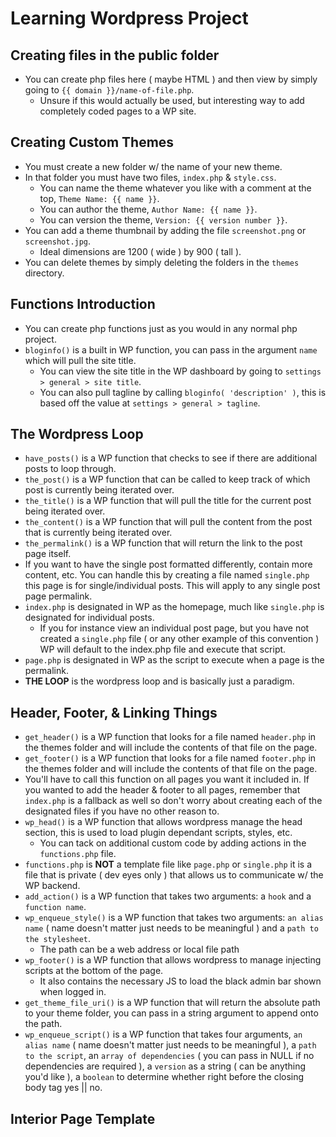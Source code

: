 # Learning Wordpress Project

## Creating files in the public folder

* You can create php files here ( maybe HTML ) and then view by simply going to `{{ domain }}/name-of-file.php`.
    * Unsure if this would actually be used, but interesting way to add completely coded pages to a WP site.

## Creating Custom Themes 

* You must create a new folder w/ the name of your new theme.
* In that folder you must have two files, `index.php` & `style.css`.
    * You can name the theme whatever you like with a comment at the top, `Theme Name: {{ name }}`.
    * You can author the theme, `Author Name: {{ name }}`.
    * You can version the theme, `Version: {{ version number }}`.
* You can add a theme thumbnail by adding the file `screenshot.png` or `screenshot.jpg`.
    * Ideal dimensions are 1200 ( wide ) by 900 ( tall ).
* You can delete themes by simply deleting the folders in the `themes` directory.

## Functions Introduction 

* You can create php functions just as you would in any normal php project.
* `bloginfo()` is a built in WP function, you can pass in the argument `name` which will pull the site title.
    * You can view the site title in the WP dashboard by going to `settings > general > site title`.
    * You can also pull tagline by calling `bloginfo( 'description' )`, this is based off the value at `settings > general > tagline`.

## The Wordpress Loop

* `have_posts()` is a WP function that checks to see if there are additional posts to loop through.
* `the_post()` is a WP function that can be called to keep track of which post is currently being iterated over.
* `the_title()` is a WP function that will pull the title for the current post being iterated over.
* `the_content()` is a WP function that will pull the content from the post that is currently being iterated over.
* `the_permalink()` is a WP function that will return the link to the post page itself.
* If you want to have the single post formatted differently, contain more content, etc. You can handle this by creating a file named `single.php` this page is for single/individual posts. This will apply to any single post page permalink.
* `index.php` is designated in WP as the homepage, much like `single.php` is designated for individual posts. 
    * If you for instance view an individual post page, but you have not created a `single.php` file ( or any other example of this convention ) WP will default to the index.php file and execute that script.
* `page.php` is designated in WP as the script to execute when a page is the permalink.
* **THE LOOP** is the wordpress loop and is basically just a paradigm.

## Header, Footer, & Linking Things

* `get_header()` is a WP function that looks for a file named `header.php` in the themes folder and will include the contents of that file on the page.
* `get_footer()` is a WP function that looks for a file named `footer.php` in the themes folder and will include the contents of that file on the page.
* You'll have to call this function on all pages you want it included in. If you wanted to add the header & footer to all pages, remember that `index.php` is a fallback as well so don't worry about creating each of the designated files if you have no other reason to.
* `wp_head()` is a WP function that allows wordpress manage the head section, this is used to load plugin dependant scripts, styles, etc. 
    * You can tack on additional custom code by adding actions in the `functions.php` file.
* `functions.php` is **NOT** a template file like `page.php` or `single.php` it is a file that is private ( dev eyes only ) that allows us to communicate w/ the WP backend.
* `add_action()` is a WP function that takes two arguments: a `hook` and a `function name`.
* `wp_enqueue_style()` is a WP function that takes two arguments: `an alias name` ( name doesn't matter just needs to be meaningful ) and a `path to the stylesheet`.
    * The path can be a web address or local file path
* `wp_footer()` is a WP function that allows wordpress to manage injecting scripts at the bottom of the page. 
    * It also contains the necessary JS to load the black admin bar shown when logged in. 
* `get_theme_file_uri()` is a WP function that will return the absolute path to your theme folder, you can pass in a string argument to append onto the path.
* `wp_enqueue_script()` is a WP function that takes four arguments, `an alias name` ( name doesn't matter just needs to be meaningful ), a `path to the script`, an `array of dependencies` ( you can pass in NULL if no dependencies are required ), a `version` as a string ( can be anything you'd like ), a `boolean` to determine whether right before the closing body tag yes || no.

## Interior Page Template

